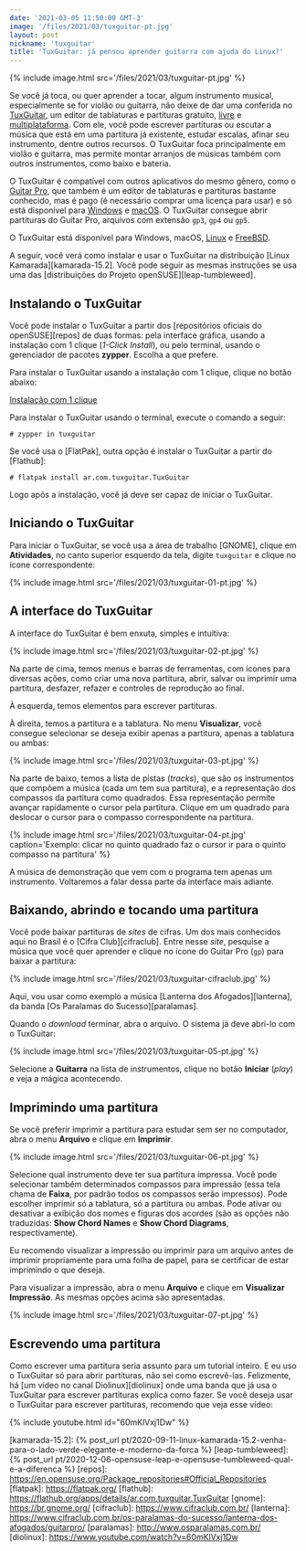 ```yaml
---
date: '2021-03-05 11:50:00 GMT-3'
image: '/files/2021/03/tuxguitar-pt.jpg'
layout: post
nickname: 'tuxguitar'
title: 'TuxGuitar: já pensou aprender guitarra com ajuda do Linux?'
---
```


{% include image.html src='/files/2021/03/tuxguitar-pt.jpg' %}

Se você já toca, ou quer aprender a tocar, algum instrumento musical, especialmente se for violão ou guitarra, não deixe de dar uma conferida no [TuxGuitar], um editor de tablaturas e partituras gratuito, [livre][free-sw] e [multiplataforma]. Com ele, você pode escrever partituras ou escutar a música que está em uma partitura já existente, estudar escalas, afinar seu instrumento, dentre outros recursos. O TuxGuitar foca principalmente em violão e guitarra, mas permite montar arranjos de músicas também com outros instrumentos, como baixo e bateria.

O TuxGuitar é compatível com outros aplicativos do mesmo gênero, como o [Guitar Pro][guitar-pro], que também é um editor de tablaturas e partituras bastante conhecido, mas é pago (é necessário comprar uma licença para usar) e só está disponível para [Windows] e [macOS]. O TuxGuitar consegue abrir partituras do Guitar Pro, arquivos com extensão `gp3`, `gp4` ou `gp5`.

O TuxGuitar está disponível para Windows, macOS, [Linux] e [FreeBSD].

A seguir, você verá como instalar e usar o TuxGuitar na distribuição [Linux Kamarada][kamarada-15.2]. Você pode seguir as mesmas instruções se usa uma das [distribuições do Projeto openSUSE][leap-tumbleweed].

## Instalando o TuxGuitar

Você pode instalar o TuxGuitar a partir dos [repositórios oficiais do openSUSE][repos] de duas formas: pela interface gráfica, usando a instalação com 1 clique (*1-Click Install*), ou pelo terminal, usando o gerenciador de pacotes **zypper**. Escolha a que prefere.

Para instalar o TuxGuitar usando a instalação com 1 clique, clique no botão abaixo:

<p class='text-center'><a class='btn btn-sm btn-outline-primary' href='/downloads/tuxguitar.ymp'><i class='fas fa-bolt'></i> Instalação com 1 clique</a></p>

Para instalar o TuxGuitar usando o terminal, execute o comando a seguir:

```
# zypper in tuxguitar
```

Se você usa o [FlatPak], outra opção é instalar o TuxGuitar a partir do [Flathub]:

```
# flatpak install ar.com.tuxguitar.TuxGuitar
```

Logo após a instalação, você já deve ser capaz de iniciar o TuxGuitar.

## Iniciando o TuxGuitar

Para iniciar o TuxGuitar, se você usa a área de trabalho [GNOME], clique em **Atividades**, no canto superior esquerdo da tela, digite `tuxguitar` e clique no ícone correspondente:

{% include image.html src='/files/2021/03/tuxguitar-01-pt.jpg' %}

## A interface do TuxGuitar

A interface do TuxGuitar é bem enxuta, simples e intuitiva:

{% include image.html src='/files/2021/03/tuxguitar-02-pt.jpg' %}

Na parte de cima, temos menus e barras de ferramentas, com ícones para diversas ações, como criar uma nova partitura, abrir, salvar ou imprimir uma partitura, desfazer, refazer e controles de reprodução ao final.

À esquerda, temos elementos para escrever partituras.

À direita, temos a partitura e a tablatura. No menu **Visualizar**, você consegue selecionar se deseja exibir apenas a partitura, apenas a tablatura ou ambas:

{% include image.html src='/files/2021/03/tuxguitar-03-pt.jpg' %}

Na parte de baixo, temos a lista de pistas (_tracks_), que são os instrumentos que compõem a música (cada um tem sua partitura), e a representação dos compassos da partitura como quadrados. Essa representação permite avançar rapidamente o cursor pela partitura. Clique em um quadrado para deslocar o cursor para o compasso correspondente na partitura.

{% include image.html src='/files/2021/03/tuxguitar-04-pt.jpg' caption='Exemplo: clicar no quinto quadrado faz o cursor ir para o quinto compasso na partitura' %}

A música de demonstração que vem com o programa tem apenas um instrumento. Voltaremos a falar dessa parte da interface mais adiante.

## Baixando, abrindo e tocando uma partitura

Você pode baixar partituras de _sites_ de cifras. Um dos mais conhecidos aqui no Brasil é o [Cifra Club][cifraclub]. Entre nesse _site_, pesquise a música que você quer aprender e clique no ícone do Guitar Pro (`gp`) para baixar a partitura:

{% include image.html src='/files/2021/03/tuxguitar-cifraclub.jpg' %}

Aqui, vou usar como exemplo a música [Lanterna dos Afogados][lanterna], da banda [Os Paralamas do Sucesso][paralamas].

Quando o _download_ terminar, abra o arquivo. O sistema já deve abri-lo com o TuxGuitar:

{% include image.html src='/files/2021/03/tuxguitar-05-pt.jpg' %}

Selecione a **Guitarra** na lista de instrumentos, clique no botão **Iniciar** (_play_) e veja a mágica acontecendo.

## Imprimindo uma partitura

Se você preferir imprimir a partitura para estudar sem ser no computador, abra o menu **Arquivo** e clique em **Imprimir**.

{% include image.html src='/files/2021/03/tuxguitar-06-pt.jpg' %}

Selecione qual instrumento deve ter sua partitura impressa. Você pode selecionar também determinados compassos para impressão (essa tela chama de **Faixa**, por padrão todos os compassos serão impressos). Pode escolher imprimir só a tablatura, só a partitura ou ambas. Pode ativar ou desativar a exibição dos nomes e figuras dos acordes (são as opções não traduzidas: **Show Chord Names** e **Show Chord Diagrams**, respectivamente).

Eu recomendo visualizar a impressão ou imprimir para um arquivo antes de imprimir propriamente para uma folha de papel, para se certificar de estar imprimindo o que deseja.

Para visualizar a impressão, abra o menu **Arquivo** e clique em **Visualizar Impressão**. As mesmas opções acima são apresentadas.

{% include image.html src='/files/2021/03/tuxguitar-07-pt.jpg' %}

## Escrevendo uma partitura

Como escrever uma partitura seria assunto para um tutorial inteiro. E eu uso o TuxGuitar só para abrir partituras, não sei como escrevê-las. Felizmente, há [um vídeo no canal Diolinux][diolinux] onde uma banda que já usa o TuxGuitar para escrever partituras explica como fazer. Se você deseja usar o TuxGuitar para escrever partituras, recomendo que veja esse vídeo:

{% include youtube.html id="60mKlVxj1Dw" %}

[tuxguitar]:        http://tuxguitar.com.ar/
[free-sw]:          https://www.gnu.org/philosophy/free-sw.pt-br.html
[multiplataforma]:  https://pt.wikipedia.org/wiki/Multiplataforma
[guitar-pro]:       https://www.guitar-pro.com/
[windows]:          https://www.microsoft.com/pt-br/windows/
[macos]:            https://www.apple.com/br/macos/
[linux]:            https://www.vivaolinux.com.br/linux/
[freebsd]:          https://www.freebsd.org/
[kamarada-15.2]:    {% post_url pt/2020-09-11-linux-kamarada-15.2-venha-para-o-lado-verde-elegante-e-moderno-da-forca %}
[leap-tumbleweed]:  {% post_url pt/2020-12-06-opensuse-leap-e-opensuse-tumbleweed-qual-e-a-diferenca %}
[repos]:            https://en.opensuse.org/Package_repositories#Official_Repositories
[flatpak]:          https://flatpak.org/
[flathub]:          https://flathub.org/apps/details/ar.com.tuxguitar.TuxGuitar
[gnome]:            https://br.gnome.org/
[cifraclub]:        https://www.cifraclub.com.br/
[lanterna]:         https://www.cifraclub.com.br/os-paralamas-do-sucesso/lanterna-dos-afogados/guitarpro/
[paralamas]:        http://www.osparalamas.com.br/
[diolinux]:         https://www.youtube.com/watch?v=60mKlVxj1Dw
